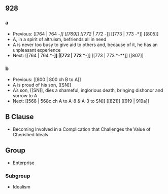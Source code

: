 ## 928
### a
- Previous: [[764 | 764 -*]] [[769]] [[772 | 772 -*]] [[773 | 773 -*]] [[805]] 
- A, in a spirit of altruism, befriends all in need
- A is never too busy to give aid to others and, because of it, he has an unpleasant experience
- Next: [[764 | 764 *-**]] [[772 | 772 *-**]] [[773 | 773 *-**]] [[807]] 

### b
- Previous: [[800 | 800 ch B to A]] 
- A is proud of his son, [[SN]]
- A’s son, [[SN]], dies a shameful, inglorious death, bringing dishonor and sorrow to A
- Next: [[568 | 568c ch A to A-8 &amp; A-3 to SN]] [[821]] [[919 | 919a]] 

## B Clause
- Becoming Involved in a Complication that Challenges the Value of Cherished Ideals

## Group
- Enterprise

### Subgroup
- Idealism

